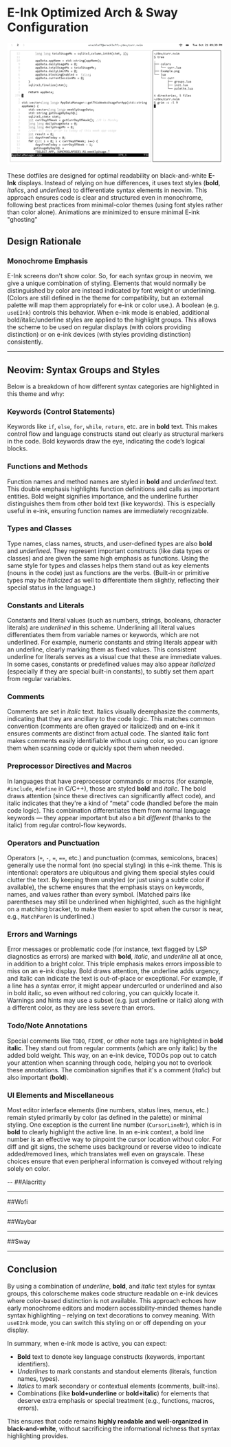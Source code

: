 # E-Ink Optimized Arch & Sway Configuration

![Alt text](./Example.png)

These dotfiles are designed for optimal readability on black-and-white **E-Ink** displays. Instead of relying on hue differences, it uses text styles (**bold**, *italics*, and *underlines*) to differentiate syntax elements in neovim. This approach ensures code is clear and structured even in monochrome, following best practices from minimal-color themes (using font styles rather than color alone). Animations are minimized to ensure minimal E-ink "ghosting"


## Design Rationale

### Monochrome Emphasis

E-Ink screens don't show color. So, for each syntax group in neovim, we give a unique combination of styling. Elements that would normally be distinguished by color are instead indicated by font weight or underlining. (Colors are still defined in the theme for compatibility, but an external palette will map them appropriately for e-ink or color use.). A boolean (e.g. `useEInk`) controls this behavior. When e-ink mode is enabled, additional bold/italic/underline styles are applied to the highlight groups. This allows the scheme to be used on regular displays (with colors providing distinction) or on e-ink devices (with styles providing distinction) consistently.

---

## Neovim: Syntax Groups and Styles

Below is a breakdown of how different syntax categories are highlighted in this theme and why:

### Keywords (Control Statements)

Keywords like `if`, `else`, `for`, `while`, `return`, etc. are in **bold** text. This makes control flow and language constructs stand out clearly as structural markers in the code. Bold keywords draw the eye, indicating the code’s logical blocks.

### Functions and Methods

Function names and method names are styled in **bold** and *underlined* text. This double emphasis highlights function definitions and calls as important entities. Bold weight signifies importance, and the underline further distinguishes them from other bold text (like keywords). This is especially useful in e-ink, ensuring function names are immediately recognizable.

### Types and Classes

Type names, class names, structs, and user-defined types are also **bold** and *underlined*. They represent important constructs (like data types or classes) and are given the same high emphasis as functions. Using the same style for types and classes helps them stand out as key elements (nouns in the code) just as functions are the verbs. (Built-in or primitive types may be *italicized* as well to differentiate them slightly, reflecting their special status in the language.)

### Constants and Literals

Constants and literal values (such as numbers, strings, booleans, character literals) are *underlined* in this scheme. Underlining all literal values differentiates them from variable names or keywords, which are not underlined. For example, numeric constants and string literals appear with an underline, clearly marking them as fixed values. This consistent underline for literals serves as a visual cue that these are immediate values. In some cases, constants or predefined values may also appear *italicized* (especially if they are special built-in constants), to subtly set them apart from regular variables.

### Comments

Comments are set in *italic* text. Italics visually deemphasize the comments, indicating that they are ancillary to the code logic. This matches common convention (comments are often grayed or italicized) and on e-ink it ensures comments are distinct from actual code. The slanted italic font makes comments easily identifiable without using color, so you can ignore them when scanning code or quickly spot them when needed.

### Preprocessor Directives and Macros

In languages that have preprocessor commands or macros (for example, `#include`, `#define` in C/C++), those are styled **bold** and *italic*. The bold draws attention (since these directives can significantly affect code), and italic indicates that they're a kind of “meta” code (handled before the main code logic). This combination differentiates them from normal language keywords — they appear important but also a bit *different* (thanks to the italic) from regular control-flow keywords.

### Operators and Punctuation

Operators (`+`, `-`, `=`, `==`, etc.) and punctuation (commas, semicolons, braces) generally use the normal font (no special styling) in this e-ink theme. This is intentional: operators are ubiquitous and giving them special styles could clutter the text. By keeping them unstyled (or just using a subtle color if available), the scheme ensures that the emphasis stays on keywords, names, and values rather than every symbol. (Matched pairs like parentheses may still be underlined when highlighted, such as the highlight on a matching bracket, to make them easier to spot when the cursor is near, e.g., `MatchParen` is underlined.)

### Errors and Warnings

Error messages or problematic code (for instance, text flagged by LSP diagnostics as errors) are marked with **bold**, *italic*, and *underline* all at once, in addition to a bright color. This triple emphasis makes errors impossible to miss on an e-ink display. Bold draws attention, the underline adds urgency, and italic can indicate the text is out-of-place or exceptional. For example, if a line has a syntax error, it might appear undercurled or underlined and also in bold italic, so even without red coloring, you can quickly locate it. Warnings and hints may use a subset (e.g. just underline or italic) along with a different color, as they are less severe than errors.

### Todo/Note Annotations

Special comments like `TODO`, `FIXME`, or other note tags are highlighted in **bold italic**. They stand out from regular comments (which are only italic) by the added bold weight. This way, on an e-ink device, TODOs pop out to catch your attention when scanning through code, helping you not to overlook these annotations. The combination signifies that it's a comment (*italic*) but also important (**bold**).

### UI Elements and Miscellaneous

Most editor interface elements (line numbers, status lines, menus, etc.) remain styled primarily by color (as defined in the palette) or minimal styling. One exception is the current line number (`CursorLineNr`), which is in **bold** to clearly highlight the active line. In an e-ink context, a bold line number is an effective way to pinpoint the cursor location without color. For diff and git signs, the scheme uses background or reverse video to indicate added/removed lines, which translates well even on grayscale. These choices ensure that even peripheral information is conveyed without relying solely on color.

--
##Alacritty

---
##Wofi

---
##Waybar

---

##Sway

---

## Conclusion

By using a combination of *underline*, **bold**, and *italic* text styles for syntax groups, this colorscheme makes code structure readable on e-ink devices where color-based distinction is not available. This approach echoes how early monochrome editors and modern accessibility-minded themes handle syntax highlighting – relying on text decorations to convey meaning. With `useEInk` mode, you can switch this styling on or off depending on your display.

In summary, when e-ink mode is active, you can expect:

* **Bold** text to denote key language constructs (keywords, important identifiers).
* *Underlines* to mark constants and standout elements (literals, function names, types).
* *Italics* to mark secondary or contextual elements (comments, built-ins).
* Combinations (like **bold+underline** or **bold+italic**) for elements that deserve extra emphasis or special treatment (e.g., functions, macros, errors).

This ensures that code remains **highly readable and well-organized in black-and-white**, without sacrificing the informational richness that syntax highlighting provides.
